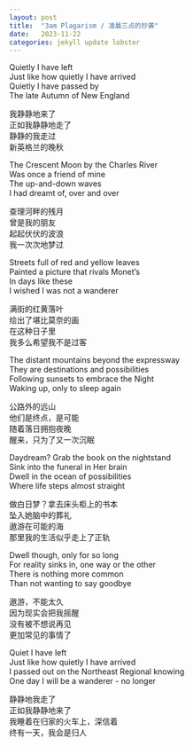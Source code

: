 ```yaml
---
layout: post
title:  "3am Plagarism / 凌晨三点的抄袭"
date:   2023-11-22
categories: jekyll update lobster
---
```


Quietly I have left\
Just like how quietly I have arrived\
Quietly I have passed by\
The late Autumn of New England 

我静静地来了\
正如我静静地走了\
静静的我走过\
新英格兰的晚秋

The Crescent Moon by the Charles River\
Was once a friend of mine\
The up-and-down waves\
I had dreamt of, over and over 

查理河畔的残月\
曾是我的朋友\
起起伏伏的波浪\
我一次次地梦过

Streets full of red and yellow leaves\
Painted a picture that rivals Monet’s \
In days like these\
I wished I was not a wanderer 

满街的红黄落叶\
绘出了堪比莫奈的画\
在这种日子里\
我多么希望我不是过客

The distant mountains beyond the expressway\
They are destinations and possibilities\
Following sunsets to embrace the Night\
Waking up, only to sleep again 

公路外的远山\
他们是终点，是可能\
随着落日拥抱夜晚\
醒来，只为了又一次沉眠

Daydream? Grab the book on the nightstand\
Sink into the funeral in Her brain \
Dwell in the ocean of possibilities \
Where life steps almost straight 

做白日梦？拿去床头柜上的书本\
坠入她脑中的葬礼\
遨游在可能的海\
那里我的生活似乎走上了正轨

Dwell though, only for so long\
For reality sinks in, one way or the other \
There is nothing more common\
Than not wanting to say goodbye 

遨游，不能太久\
因为现实会把我摇醒\
没有被不想说再见\
更加常见的事情了 

Quiet I have left\
Just like how quietly I have arrived \
I passed out on the Northeast Regional knowing \
One day I will be a wanderer - no longer

静静地我走了\
正如我静静地来了\
我睡着在归家的火车上，深信着\
终有一天，我会是归人

